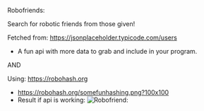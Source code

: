 Robofriends:

Search for robotic friends from those given!

Fetched from: https://jsonplaceholder.typicode.com/users

- A fun api with more data to grab and include in your program.

AND

Using: https://robohash.org

- https://robohash.org/somefunhashing.png?100x100
- Result if api is working:
  ![Robofriend:](https://robohash.org/somefunhashing.png?100x100)
